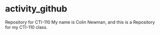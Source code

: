 # activity_github
Repository for CTI-110
My name is Colin Newman, and this is a Repository for my CTI-110 class.

